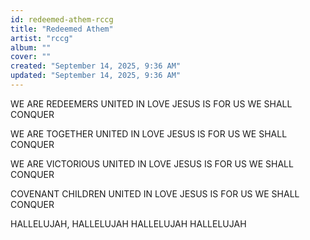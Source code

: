 ```yaml
---
id: redeemed-athem-rccg
title: "Redeemed Athem"
artist: "rccg"
album: ""
cover: ""
created: "September 14, 2025, 9:36 AM"
updated: "September 14, 2025, 9:36 AM"
---
```


WE ARE REDEEMERS
  UNITED IN LOVE
  JESUS IS FOR US
  WE SHALL CONQUER  

WE ARE TOGETHER
  UNITED IN LOVE
  JESUS IS FOR US
  WE SHALL CONQUER
  
WE ARE VICTORIOUS
  UNITED IN LOVE
  JESUS IS FOR US
  WE SHALL CONQUER  

COVENANT CHILDREN
  UNITED IN LOVE
  JESUS IS FOR US
  WE SHALL CONQUER  

HALLELUJAH,
  HALLELUJAH
  HALLELUJAH
  HALLELUJAH
  